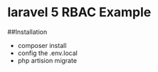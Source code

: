 # laravel 5 RBAC Example

##Installation
* composer install
* config the .env.local
* php artision migrate